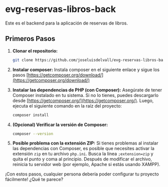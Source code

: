 # evg-reservas-libros-back

Este es el backend para la aplicación de reservas de libros.

## Primeros Pasos

1.  **Clonar el repositorio:**
    ```bash
    git clone https://github.com/joseluisdelvall/evg-reservas-libros-back.git
    ```

2. **Instalar composer:**
    Instala composer en el siguiente enlace y sigue los pasos
    [https://getcomposer.org/download/](https://getcomposer.org/download/)

2.  **Instalar las dependencias de PHP (con Composer):**
    Asegúrate de tener Composer instalado en tu sistema. Si no lo tienes, puedes descargarlo desde [https://getcomposer.org/](https://getcomposer.org/). Luego, ejecuta el siguiente comando en la raíz del proyecto:
    ```bash
    composer install
    ```

3.  **(Opcional) Verificar la versión de Composer:**
    ```bash
    composer --version
    ```

4.  **Posible problema con la extensión ZIP:**
    Si tienes problemas al instalar las dependencias con Composer, es posible que necesites activar la extensión `zip` en tu archivo `php.ini`. Busca la línea `;extension=zip` y quita el punto y coma al principio. Después de modificar el archivo, reinicia tu servidor web (por ejemplo, Apache si estás usando XAMPP).

¡Con estos pasos, cualquier persona debería poder configurar tu proyecto fácilmente! ¿Qué te parece?
